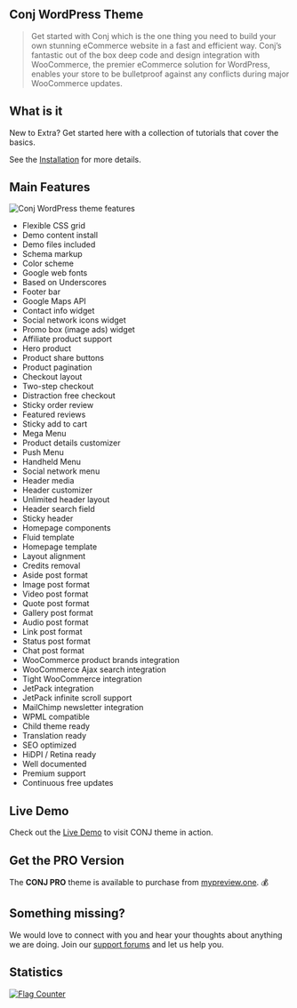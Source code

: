 ## Conj WordPress Theme

> Get started with Conj which is the one thing you need to build your own stunning eCommerce website in a fast and efficient way. Conj’s fantastic out of the box deep code and design integration with WooCommerce, the premier eCommerce solution for WordPress, enables your store to be bulletproof against any conflicts during major WooCommerce updates.

## What is it

New to Extra? Get started here with a collection of tutorials that cover the basics.

See the [Installation](install-conj-wordpress-theme) for more details.

## Main Features

![Conj WordPress theme features](img/conj-theme-features.jpg)

* Flexible CSS grid
* Demo content install
* Demo files included
* Schema markup
* Color scheme
* Google web fonts
* Based on Underscores
* Footer bar
* Google Maps API
* Contact info widget
* Social network icons widget
* Promo box (image ads) widget
* Affiliate product support
* Hero product
* Product share buttons
* Product pagination
* Checkout layout
* Two-step checkout
* Distraction free checkout
* Sticky order review
* Featured reviews
* Sticky add to cart
* Mega Menu
* Product details customizer
* Push Menu
* Handheld Menu
* Social network menu
* Header media
* Header customizer
* Unlimited header layout
* Header search field
* Sticky header
* Homepage components
* Fluid template
* Homepage template
* Layout alignment
* Credits removal
* Aside post format
* Image post format
* Video post format
* Quote post format
* Gallery post format
* Audio post format
* Link post format
* Status post format
* Chat post format
* WooCommerce product brands integration
* WooCommerce Ajax search integration
* Tight WooCommerce integration
* JetPack integration
* JetPack infinite scroll support
* MailChimp newsletter integration
* WPML compatible
* Child theme ready
* Translation ready
* SEO optimized
* HiDPI / Retina ready
* Well documented
* Premium support
* Continuous free updates

## Live Demo

Check out the [Live Demo](https://demo.mypreview.one/conj) to visit CONJ theme in action.

## Get the PRO Version

The **CONJ PRO** theme is available to purchase from [mypreview.one](https://www.mypreview.one/conj.html). :moneybag:

## Something missing?

We would love to connect with you and hear your thoughts about anything we are doing. Join our [support forums](https://support.mypreview.one) and let us help you.

## Statistics

<a href="https://info.flagcounter.com/ivK5"><img src="https://s01.flagcounter.com/count2/ivK5/bg_FFFFFF/txt_000000/border_CCCCCC/columns_5/maxflags_40/viewers_0/labels_1/pageviews_1/flags_0/percent_0/" alt="Flag Counter" border="0"></a>
